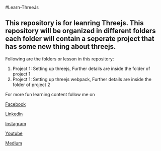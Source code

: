 #Learn-ThreeJs
## This repository is for leanring Threejs. This repository will be organized in different folders each folder will contain a seperate project that has some new thing about threejs.
Following are the folders or lesson in this repository:
1. Project 1: Setting up threejs, Further details are inside the folder of project 1
2. Project 1: Setting up threejs webpack, Further details are inside the folder of project 2

For more fun learning content follow me on 

[Facebook](https://www.facebook.com/codingbakht)

[Linkedin](https://www.linkedin.com/in/mspowaisraza/)

[Instagram](https://www.instagram.com/codingbakht/)

[Youtube](https://www.youtube.com/channel/UCLyLELCANeaMvOFdzyNHTOw)

[Medium](https://medium.com/@owaisr814)
